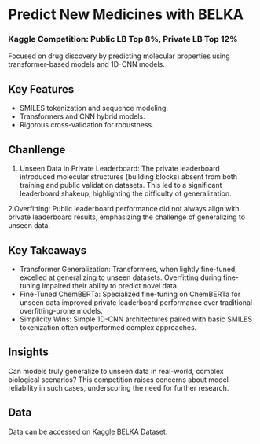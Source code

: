 # Predict New Medicines with BELKA
### Kaggle Competition: Public LB Top 8%, Private LB Top 12%
Focused on drug discovery by predicting molecular properties using transformer-based models and 1D-CNN models.

## Key Features
- SMILES tokenization and sequence modeling.
- Transformers and CNN hybrid models.
- Rigorous cross-validation for robustness.

## Chanllenge
1. Unseen Data in Private Leaderboard:
The private leaderboard introduced molecular structures (building blocks) absent from both training and public validation datasets.
This led to a significant leaderboard shakeup, highlighting the difficulty of generalization.

2.Overfitting:
Public leaderboard performance did not always align with private leaderboard results, emphasizing the challenge of generalizing to unseen data.

## Key Takeaways

- Transformer Generalization:
Transformers, when lightly fine-tuned, excelled at generalizing to unseen datasets. Overfitting during fine-tuning impaired their ability to predict novel data.
- Fine-Tuned ChemBERTa:
Specialized fine-tuning on ChemBERTa for unseen data improved private leaderboard performance over traditional overfitting-prone models.
- Simplicity Wins:
Simple 1D-CNN architectures paired with basic SMILES tokenization often outperformed complex approaches.

## Insights

Can models truly generalize to unseen data in real-world, complex biological scenarios?
This competition raises concerns about model reliability in such cases, underscoring the need for further research.

## Data
Data can be accessed on [Kaggle BELKA Dataset](https://www.kaggle.com/c/neurips-2024-predict-new-medicines/data).
